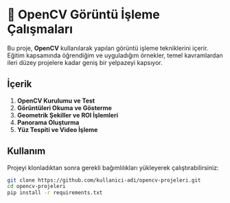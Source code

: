 # 🎨 OpenCV Görüntü İşleme Çalışmaları

Bu proje, **OpenCV** kullanılarak yapılan görüntü işleme tekniklerini içerir.  
Eğitim kapsamında öğrendiğim ve uyguladığım örnekler, temel kavramlardan ileri düzey projelere kadar geniş bir yelpazeyi kapsıyor.

## İçerik
1. **OpenCV Kurulumu ve Test**  
2. **Görüntüleri Okuma ve Gösterme**  
3. **Geometrik Şekiller ve ROI İşlemleri**  
4. **Panorama Oluşturma**  
5. **Yüz Tespiti ve Video İşleme**

## Kullanım
Projeyi klonladıktan sonra gerekli bağımlılıkları yükleyerek çalıştırabilirsiniz:

```bash
git clone https://github.com/kullanici-adi/opencv-projeleri.git
cd opencv-projeleri
pip install -r requirements.txt
